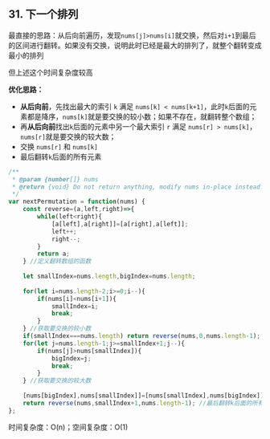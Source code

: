 ## 31. 下一个排列

最直接的思路：从后向前遍历，发现`nums[j]>nums[i]`就交换，然后对`i+1`到最后的区间进行翻转。如果没有交换，说明此时已经是最大的排列了，就整个翻转变成最小的排列

但上述这个时间复杂度较高

**优化思路：**

* **从后向前**，先找出最大的索引 `k` 满足 `nums[k] < nums[k+1]`，此时`k`后面的元素都是降序，`nums[k]`就是要交换的较小数；如果不存在，就翻转整个数组；
* 再**从后向前**找出`k`后面的元素中另一个最大索引 `r` 满足 `nums[r] > nums[k]`，`nums[r]`就是要交换的较大数；
* 交换 `nums[r]` 和 `nums[k]`
* 最后翻转`k`后面的所有元素

```javascript
/**
 * @param {number[]} nums
 * @return {void} Do not return anything, modify nums in-place instead.
 */
var nextPermutation = function(nums) {
    const reverse=(a,left,right)=>{
        while(left<right){
            [a[left],a[right]]=[a[right],a[left]];
            left++;
            right--;
        }
        return a;
    } //定义翻转数组的函数
    
    let smallIndex=nums.length,bigIndex=nums.length;
    
    for(let i=nums.length-2;i>=0;i--){
        if(nums[i]<nums[i+1]){
            smallIndex=i;
            break;
        }
    } //获取要交换的较小数
    if(smallIndex===nums.length) return reverse(nums,0,nums.length-1); //较小数不存在则翻转整个数组
    for(let j=nums.length-1;j>=smallIndex+1;j--){
        if(nums[j]>nums[smallIndex]){
            bigIndex=j;
            break;
        }
    } //获取要交换的较大数
    
    [nums[bigIndex],nums[smallIndex]]=[nums[smallIndex],nums[bigIndex]]; //交换较小数和较大数
    return reverse(nums,smallIndex+1,nums.length-1); //最后翻转k后面的所有元素
};
```

时间复杂度：O(n)；空间复杂度：O(1)